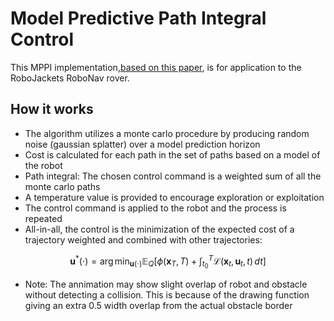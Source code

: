 # Model Predictive Path Integral Control
This MPPI implementation,[based on this paper](https://ieeexplore.ieee.org/stamp/stamp.jsp?tp=&arnumber=7487277), is for application to the RoboJackets RoboNav rover.

## How it works
- The algorithm utilizes a monte carlo procedure by producing random noise (gaussian splatter) over a model prediction horizon
- Cost is calculated for each path in the set of paths based on a model of the robot
- Path integral: The chosen control command is a weighted sum of all the monte carlo paths
- A temperature value is provided to encourage exploration or exploitation
- The control command is applied to the robot and the process is repeated
- All-in-all, the control is the minimization of the expected cost of a trajectory weighted and combined with other trajectories:
  
$$ 
\mathbf{u}^*(\cdot) = \arg\min_{\mathbf{u}(\cdot)} \mathbb{E}_Q \left[ \phi(\mathbf{x}_T, T) + \int_{t_0}^T \mathcal{L}(\mathbf{x}_t, \mathbf{u}_t, t) \, dt \right] 
$$


- Note: The annimation may show slight overlap of robot and obstacle without detecting a collision. This is because of the drawing function giving an extra 0.5 width overlap from the actual obstacle border


